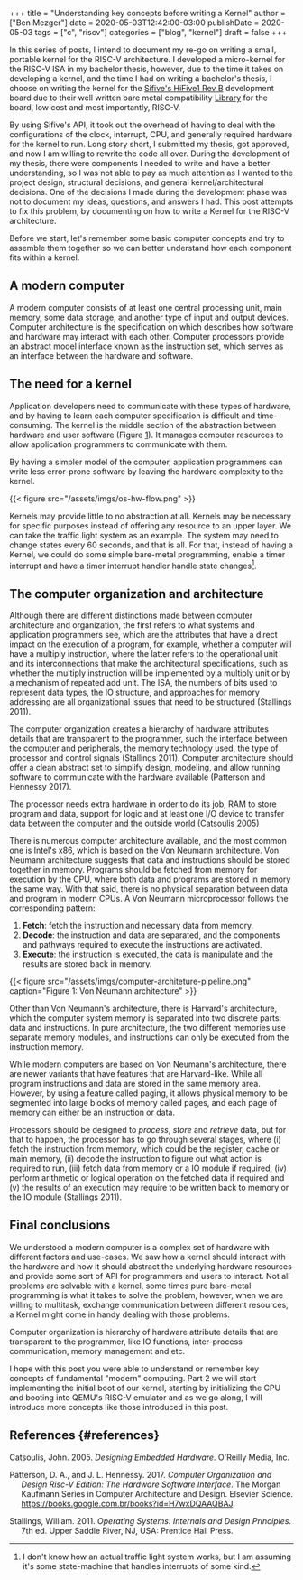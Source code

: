+++
title = "Understanding key concepts before writing a Kernel"
author = ["Ben Mezger"]
date = 2020-05-03T12:42:00-03:00
publishDate = 2020-05-03
tags = ["c", "riscv"]
categories = ["blog", "kernel"]
draft = false
+++

In this series of posts, I intend to document my re-go on writing a
small, portable kernel for the RISC-V architecture. I developed a
micro-kernel for the RISC-V ISA in my bachelor thesis, however, due to
the time it takes on developing a kernel, and the time I had on writing
a bachelor's thesis, I choose on writing the kernel for the [Sifive's
HiFive1 Rev B](https://www.sifive.com/boards/hifive1-rev-b) development
board due to their well written bare metal compatibility
[Library](https://github.com/sifive/freedom-metal) for the board, low
cost and most importantly, RISC-V.

By using Sifive's API, it took out the overhead of having to deal with
the configurations of the clock, interrupt, CPU, and generally required
hardware for the kernel to run. Long story short, I submitted my thesis,
got approved, and now I am willing to rewrite the code all over. During
the development of my thesis, there were components I needed to write
and have a better understanding, so I was not able to pay as much
attention as I wanted to the project design, structural decisions, and
general kernel/architectural decisions. One of the decisions I made
during the development phase was not to document my ideas, questions,
and answers I had. This post attempts to fix this problem, by
documenting on how to write a Kernel for the RISC-V architecture.

Before we start, let's remember some basic computer concepts and try to
assemble them together so we can better understand how each component
fits within a kernel.

## A modern computer

A modern computer consists of at least one central processing unit, main
memory, some data storage, and another type of input and output devices.
Computer architecture is the specification on which describes how
software and hardware may interact with each other. Computer processors
provide an abstract model interface known as the instruction set, which
serves as an interface between the hardware and software.

## The need for a kernel

Application developers need to communicate with these types of hardware,
and by having to learn each computer specification is difficult and
time-consuming. The kernel is the middle section of the abstraction
between hardware and user software (Figure [1](#org6623b5b)). It manages
computer resources to allow application programmers to communicate with
them.

By having a simpler model of the computer, application programmers can
write less error-prone software by leaving the hardware complexity to
the kernel.

<a id="org6623b5b"></a>

{{< figure src="/assets/imgs/os-hw-flow.png" >}}

Kernels may provide little to no abstraction at all. Kernels may be
necessary for specific purposes instead of offering any resource to an
upper layer. We can take the traffic light system as an example. The
system may need to change states every 60 seconds, and that is all. For
that, instead of having a Kernel, we could do some simple bare-metal
programming, enable a timer interrupt and have a timer interrupt handler
handle state changes[^fn:1].

## The computer organization and architecture

Although there are different distinctions made between computer
architecture and organization, the first refers to what systems and
application programmers see, which are the attributes that have a direct
impact on the execution of a program, for example, whether a computer
will have a multiply instruction, where the latter refers to the
operational unit and its interconnections that make the architectural
specifications, such as whether the multiply instruction will be
implemented by a multiply unit or by a mechanism of repeated add unit.
The ISA, the numbers of bits used to represent data types, the IO
structure, and approaches for memory addressing are all organizational
issues that need to be structured (Stallings 2011).

The computer organization creates a hierarchy of hardware attributes
details that are transparent to the programmer, such the interface
between the computer and peripherals, the memory technology used, the
type of processor and control signals (Stallings 2011). Computer
architecture should offer a clean abstract set to simplify design,
modeling, and allow running software to communicate with the hardware
available (Patterson and Hennessy 2017).

The processor needs extra hardware in order to do its job, RAM to store
program and data, support for logic and at least one I/O device to
transfer data between the computer and the outside world (Catsoulis
2005)

There is numerous computer architecture available, and the most common
one is Intel's x86, which is based on the Von Neumann architecture. Von
Neumann architecture suggests that data and instructions should be
stored together in memory. Programs should be fetched from memory for
execution by the CPU, where both data and programs are stored in memory
the same way. With that said, there is no physical separation between
data and program in modern CPUs. A Von Neumann microprocessor follows
the corresponding pattern:

1.  **Fetch**: fetch the instruction and necessary data from memory.
2.  **Decode**: the instruction and data are separated, and the
    components and pathways required to execute the instructions are
    activated.
3.  **Execute**: the instruction is executed, the data is manipulate and
    the results are stored back in memory.

{{< figure src="/assets/imgs/computer-architeture-pipeline.png" caption="Figure 1: Von Neumann architecture" >}}

Other than Von Neumann's architecture, there is Harvard's architecture,
which the computer system memory is separated into two discrete parts:
data and instructions. In pure architecture, the two different memories
use separate memory modules, and instructions can only be executed from
the instruction memory.

While modern computers are based on Von Neumann's architecture, there
are newer variants that have features that are Harvard-like. While all
program instructions and data are stored in the same memory area.
However, by using a feature called paging, it allows physical memory to
be segmented into large blocks of memory called pages, and each page of
memory can either be an instruction or data.

Processors should be designed to *process*, *store* and *retrieve* data,
but for that to happen, the processor has to go through several stages,
where (i) fetch the instruction from memory, which could be the
register, cache or main memory, (ii) decode the instruction to figure
out what action is required to run, (iii) fetch data from memory or a IO
module if required, (iv) perform arithmetic or logical operation on the
fetched data if required and (v) the results of an execution may require
to be written back to memory or the IO module (Stallings 2011).

## Final conclusions

We understood a modern computer is a complex set of hardware with
different factors and use-cases. We saw how a kernel should interact
with the hardware and how it should abstract the underlying hardware
resources and provide some sort of API for programmers and users to
interact. Not all problems are solvable with a kernel, some times pure
bare-metal programming is what it takes to solve the problem, however,
when we are willing to multitask, exchange communication between
different resources, a Kernel might come in handy dealing with those
problems.

Computer organization is hierarchy of hardware attribute details that
are transparent to the programmer, like IO functions, inter-process
communication, memory management and etc.

I hope with this post you were able to understand or remember key
concepts of fundamental "modern" computing. Part 2 we will start
implementing the initial boot of our kernel, starting by initializing
the CPU and booting into QEMU's RISC-V emulator and as we go along, I
will introduce more concepts like those introduced in this post.

## References {#references}

<div id="refs" class="references hanging-indent">
  <div></div>


<div id="ref-Catsoulis:2005:DEH:1204014">
  <div></div>

Catsoulis, John. 2005. *Designing Embedded Hardware*. O'Reilly Media,
Inc.

</div>

<div id="ref-patterson2017computer">
  <div></div>

Patterson, D. A., and J. L. Hennessy. 2017. *Computer Organization and
Design Risc-V Edition: The Hardware Software Interface*. The Morgan
Kaufmann Series in Computer Architecture and Design. Elsevier Science.
<https://books.google.com.br/books?id=H7wxDQAAQBAJ>.

</div>

<div id="ref-Stallings:2011:OSI:2012029">
  <div></div>

Stallings, William. 2011. *Operating Systems: Internals and Design
Principles*. 7th ed. Upper Saddle River, NJ, USA: Prentice Hall Press.

</div>

</div>

[^fn:1]: I don't know how an actual traffic light system works, but I am
    assuming it's some state-machine that handles interrupts of some
    kind.
